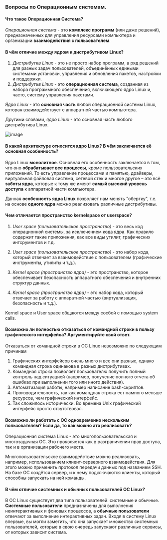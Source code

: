 ### Вопросы по Операционным системам.

#### Что такое Операционная Система?
*Операционная система* - это **комплекс программ** (или даже решений), предназначенных для управления ресурсами компьютера и организации **взаимодействия с пользователем**.

#### В чём отличие между ядром и дистрибутивом Linux?
1. *Дистрибутив Linux* - это не просто набор программ, а ряд решений для разных задач пользователей, объединённых едиными системами установки, управления и обновления пакетов, настройки и поддержки.
2. *Дистрибутив Linux* - это **операционная система**, созданная из набора программного обеспечения, включающего ядро Linux и, часто, систему управления пакетами.

*Ядро Linux* - это **основная часть** любой операционной системы Linux, которая взаимодействует с аппаратной частью компьютера.

Другими словами, *ядро Linux* - это основная часть любого дистрибутива Linux.

![image](https://user-images.githubusercontent.com/57217014/194370719-99cb122b-da93-421d-8912-240826ccba22.png)

#### В какой архитектуре относится ядро Linux? В чём заключается её основная особенность?

Ядро Linux **монолитное**. Основная его особенность заключается в том, что оно **обрабатывает все процессы**, кроме пользовательских приложений. То есть управление процессами
и памятью, драйверы, виртуальная файловая система, сетевой стек и многое другое – это всё **заботы ядра**, которые к тому же имеют **самый высокий уровень доступа** к аппаратной части компьютера.

Данная **особенность ядра Linux** позволяет нам менять "обертку", т.е. на основе **одного ядра** можно реализовать различные дистрибутивы.

#### Чем отличается пространство kernelspace от userspace?

1. *User space (пользовательское пространство)* - это весь код операционной системы, за исключением кода ядра. Как правило содержит такие приложения, как все виды утилит, графических интсрументов и т.д.
2. *User space (пользовательское пространство)* - это набор кода, который отвечает за взаимодействие с пользователем (графические инструменты, утилиты и т.д.).

1. *Kernel space (пространство ядра)* - это пространство, которое обеспечивает безопасность аппаратного обеспечения и внутренних структур данных.
2. *Kernel space (пространство ядра)* - это набор кода, который отвечает за работу с аппаратной частью (виртуализация, безопасность и т.д.).

Kernel space и User space общаются между сосбой с помощью system calls.

#### Возможно ли полностью отказаться от командной строки в пользу графического интерфейса? Аргументируйте свой ответ.

Отказаться от командной строки в ОС Linux невозможно по следующим причинам
1. Графических интерфейсов очень много и все они разные, однако командная строка одинакова в разных дистрибутивах.
2. Командная строка позволяет пользователю получить полный контроль над ситуацией (например, получение полного отчета об ошибках при выполнении того или иного действия).
3. Автоматизация работы, например написание bash-скриптов.
4. Производительность, так как командная строка ест намного меньше ресурсов, чем графический интерфейс.
5. Так сложилось исторически. Во времена Unix графический интерфейс просто отсутствовал.

#### Возможно ли работать с ОС одновременно нескольким пользователям? Если да, то как можно это реализовать?

Операционная система Linux - это многопользовательская и многозадачная ОС. Это проявляется как в разграничении прав доступа, так и в организации рабочего места.

Многопользовательское взаимодействие можно реализовать, например, использованием клиент-серверного взаимодействия. Для этого можно применить протокол передачи данных под названием SSH. На базе ОС создётся сервер, и к нему подключаются клиенты, который способны запускать на ней команды.

#### В чём отличие системных и обычных пользователей ОС Linux?

В ОС Linux существует два типа пользователей: системные и обычные. **Системные пользователи** предназначены для выполнения неинтерактивных и фоновых процессов, а **обычные пользователи** отвечают за выполнение интерактивных задач. Входя в систему Linux впервые, вы могли заметить, что она запускает множество системных пользователей, которые в свою очередь запускают различные сервисы, от которых зависит система.

